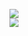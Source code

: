 [![](https://img.shields.io/badge/Made%20With-Github%20Spray-lightgrey.svg?style=for-the-badge&logo=github)](https://github.com/Annihil/github-spray#23791)  
[![](https://i.imgur.com/2DrTn0Z.gif)](https://github.com/Annihil/github-spray)
